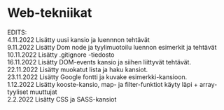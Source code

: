# Web-tekniikat
EDITS: <br>
4.11.2022 Lisätty uusi kansio ja luennnon tehtävät <br>
9.11.2022 Lisätty Dom node ja tyylimuotoilu luennon esimerkit ja tehtävät <br>
10.11.2022 Lisätty .gitignore -tiedosto <br>
16.11.2022 Lisätty DOM-events kansio ja siihen liittyvät tehtävät. <br>
22.11.2022 Lisätty muokatut lista ja haku kansiot. <br>
23.11.2022 Lisätty Google fontti ja kuvake esimerkki-kansioon. <br>
1.12.2022 Lisätty kooste-kansio, map- ja filter-funktiot käyty läpi + array-tyyliset muuttujat <br>
2.2.2022 Lisätty CSS ja SASS-kansiot <br>
